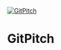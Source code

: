 [![GitPitch](https://gitpitch.com/assets/badge.svg)](https://gitpitch.com/KazunagaIida/GitPitch/master?grs=github&t=white)
# GitPitch
